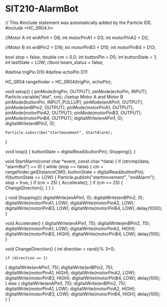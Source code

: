 # SIT210-AlarmBot

// This #include statement was automatically added by the Particle IDE.
#include <HC_SR04.h>

//Motor A
int enAPin1 = D8;
int motorPinA1 = D3;
int motorPinA2 = D2;

//Motor B
int enBPin2 = D16;
int motorPinB3 = D15;
int motorPinB4 = D13;

bool stop = false;
double cm = 0.0;
int buttonPin = D5;
int buttonState = 1;
int lastState = LOW;
//bool beam_status = false;

#define trigPin      D10
#define echoPin      D11

HC_SR04 rangefinder = HC_SR04(trigPin, echoPin);

void setup() {
    pinMode(trigPin, OUTPUT);
    pinMode(echoPin, INPUT);
    Particle.variable("dist", cm);
    //setup Motor A and Motor B
    pinMode(buttonPin, INPUT_PULLUP);
    pinMode(enAPin1, OUTPUT);
	pinMode(enBPin2, OUTPUT);
	pinMode(motorPinA1, OUTPUT);
	pinMode(motorPinA2, OUTPUT);
	pinMode(motorPinB3, OUTPUT);
	pinMode(motorPinB4, OUTPUT);
	digitalWrite(enAPin1, 0);
    digitalWrite(enBPin2, 0);
    
	Particle.subscribe("startmovement", StartAlarm);
}

void loop() {
    buttonState = digitalRead(buttonPin);
    Stopping();
}


void StartAlarm(const char *event, const char *data)
{
    if (strcmp(data, "alarmBot") == 0)
    {
        while (stop == false)
        {
            cm = rangefinder.getDistanceCM();
            buttonState = digitalRead(buttonPin);
            if(buttonState == LOW)
            {
                Particle.publish("startmovement", "endAlarm");
                stop = true;
            }
            if (cm > 25)
            {
                Accelerate();
            }
            if (cm <= 25)
            {
                ChangeDirection();
            }
        }
    }
    
}
void Stopping(){
    digitalWrite(enAPin1, 0);
    digitalWrite(enBPin2, 0);
    digitalWrite(motorPinA1, LOW); 
    digitalWrite(motorPinA2, LOW); 
    digitalWrite(motorPinB3, LOW); 
    digitalWrite(motorPinB4, LOW); 
    delay(1000);
}

void Accelerate() {
    digitalWrite(enAPin1, 75);
    digitalWrite(enBPin2, 75);
    digitalWrite(motorPinA1, LOW); 
    digitalWrite(motorPinA2, HIGH); 
    digitalWrite(motorPinB3, HIGH); 
    digitalWrite(motorPinB4, LOW); 
    delay(100);
}

void ChangeDirection() {
    int direction = rand()% 3+0;
    
    if (direction == 1)
   {
        digitalWrite(enAPin1, 75);
        digitalWrite(enBPin2, 75);
        digitalWrite(motorPinA1, HIGH); 
        digitalWrite(motorPinA2, LOW); 
        digitalWrite(motorPinB3, HIGH); 
        digitalWrite(motorPinB4, LOW); 
        delay(100);
    }
    else
    {
        digitalWrite(enAPin1, 75);
        digitalWrite(enBPin2, 75);
        digitalWrite(motorPinA1, LOW); 
        digitalWrite(motorPinA2, HIGH); 
        digitalWrite(motorPinB3, LOW); 
        digitalWrite(motorPinB4, HIGH); 
        delay(100);
    }
}
